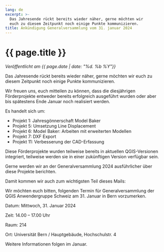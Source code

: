```yaml
---
lang: de
excerpt: >-
  Das Jahresende rückt bereits wieder näher, gerne möchten wir
  euch zu diesem Zeitpunkt noch einige Punkte kommunizieren.
title: Ankündigung Generalversammlung vom 31. januar 2024
---
```


# {{ page.title }}

*Veröffentlicht am {{ page.date | date: "%d. %b %Y"}}*

Das Jahresende rückt bereits wieder näher, gerne möchten wir euch zu diesem
Zeitpunkt noch einige Punkte kommunizieren.

Wir freuen uns, euch mitteilen zu können, dass die diesjährigen Förderprojekte
entweder bereits erfolgreich ausgeführt wurden oder aber bis spätestens Ende
Januar noch realisiert werden. 

Es handelt sich um:

* Projekt 1: Jahresgönnerschaft Model Baker
* Projekt 5: Umsetzung Line Displacement
* Projekt 6: Model Baker: Arbeiten mit erweiterten Modellen
* Projekt 7: DXF Export
* Projekt 11: Verbesserung der CAD-Erfassung

Diese Förderprojekte wurden teilweise bereits in aktuellen QGIS-Versionen
integriert, teilweise werden sie in einer zukünftigen Version verfügbar sein.

Gerne werden wir an der Generalversammlung 2024 ausführlicher über diese
Projekte berichten. 

Damit kommen wir auch zum wichtigsten Teil dieses Mails:

Wir möchten euch bitten, folgenden Termin für Generalversammlung der QGIS
Anwendergruppe Schweiz am 31. Januar in Bern vorzumerken.

Datum: Mittwoch, 31. Januar 2024

Zeit: 14.00 – 17.00 Uhr 

Raum: 214

Ort: Universität Bern / Hauptgebäude, Hochschulstr. 4

Weitere Informationen folgen im Januar. 
